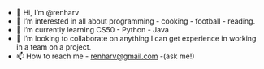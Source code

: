 - 👋 Hi, I’m @renharv
- 👀 I’m interested in all about programming - cooking - football - reading. 
- 🌱 I’m currently learning CS50 - Python - Java
- 💞️ I’m looking to collaborate on anything I can get experience in working in a team on a project.
- 📫 How to reach me - renharv@gmail.com -(ask me!)

<!---
renharv/renharv is a ✨ special ✨ repository because its `README.md` (this file) appears on your GitHub profile.
You can click the Preview link to take a look at your changes.
--->

